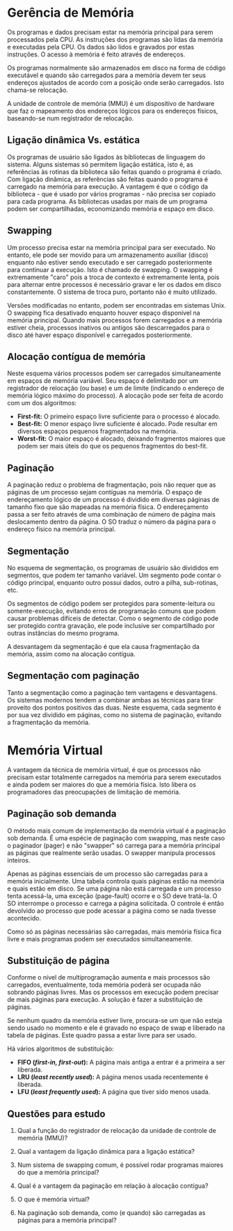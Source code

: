 Gerência de Memória
===================

Os programas e dados precisam estar na memória principal para serem processados
pela CPU. As instruções dos programas são lidas da memória e executadas pela
CPU. Os dados são lidos e gravados por estas instruções. O acesso à memória é
feito através de endereços.

Os programas normalmente são armazenados em disco na forma de código executável
e quando são carregados para a memória devem ter seus endereços ajustados de
acordo com a posição onde serão carregados. Isto chama-se relocação.

A unidade de controle de memória (MMU) é um dispositivo de hardware que faz o
mapeamento dos endereços lógicos para os endereços físicos, baseando-se num
registrador de relocação.

Ligação dinâmica Vs. estática
-----------------------------

Os programas de usuário são ligados às bibliotecas de linguagem do sistema.
Alguns sistemas só permitem ligação estática, isto é, as referências às rotinas
da biblioteca são feitas quando o programa é criado. Com ligação dinâmica, as
referências são feitas quando o programa é carregado na memória para execução. A
vantagem é que o código da biblioteca - que é usado por vários programas - não
precisa ser copiado para cada programa. As bibliotecas usadas por mais de um
programa podem ser compartilhadas, economizando memória e espaço em disco.

Swapping
--------

Um processo precisa estar na memória principal para ser executado. No entanto,
ele pode ser movido para um armazenamento auxiliar (disco) enquanto não estiver
sendo executado e ser carregado posteriormente para continuar a execução. Isto é
chamado de swapping. O swapping é extremamente "caro" pois a troca de contexto é
extremamente lenta, pois para alternar entre processos é necessário gravar e ler
os dados em disco constantemente. O sistema de troca puro, portanto não é muito
utilizado.

Versões modificadas no entanto, podem ser encontradas em sistemas Unix. O
swapping fica desativado enquanto houver espaço disponível na memória principal.
Quando mais processos forem carregados e a memória estiver cheia, processos
inativos ou antigos são descarregados para o disco até haver espaço disponível e
carregados posteriormente.

Alocação contígua de memória
----------------------------

Neste esquema vários processos podem ser carregados simultaneamente em espaços
de memória variável. Seu espaço é delimitado por um registrador de relocação (ou
base) e um de limite (indicando o endereço de memória lógico máximo do
processo). A alocação pode ser feita de acordo com um dos algoritmos:

- **First-fit:** O primeiro espaço livre suficiente para o processo é alocado.
- **Best-fit:** O menor espaço livre suficiente é alocado. Pode resultar em diversos
espaços pequenos fragmentados na memória.
- **Worst-fit:** O maior espaço é alocado, deixando fragmentos maiores que podem ser
mais úteis do que os pequenos fragmentos do best-fit.

Paginação
---------

A paginação reduz o problema de fragmentação, pois não requer que as páginas de
um processo sejam contíguas na memória. O espaço de endereçamento lógico de um
processo é dividido em diversas páginas de tamanho fixo que são mapeadas na memória
física. O endereçamento passa a ser feito através de uma combinação de número de
página mais deslocamento dentro da página. O SO traduz o número da página para o
endereço físico na memória principal.

Segmentação
-----------

No esquema de segmentação, os programas de usuário são divididos em segmentos,
que podem ter tamanho variável. Um segmento pode contar o código principal,
enquanto outro possui dados, outro a pilha, sub-rotinas, etc.

Os segmentos de código podem ser protegidos para somente-leitura ou somente-execução, evitando erros de programação comuns que podem causar problemas
difíceis de detectar. Como o segmento de código pode ser protegido contra
gravação, ele pode inclusive ser compartilhado por outras instâncias do mesmo
programa.

A desvantagem da segmentação é que ela causa fragmentação da memória, assim como
na alocação contígua.

Segmentação com paginação
-------------------------

Tanto a segmentação como a paginação tem vantagens e desvantagens. Os sistemas
modernos tendem a combinar ambas as técnicas para tirar proveito dos pontos
positivos das duas. Neste esquema, cada segmento é por sua vez dividido em
páginas, como no sistema de paginação, evitando a fragmentação da memória.

Memória Virtual
===============

A vantagem da técnica de memória virtual, é que os processos não precisam estar
totalmente carregados na memória para serem executados e ainda podem ser maiores
do que a memória física. Isto libera os programadores das preocupações de
limitação de memória.

Paginação sob demanda
---------------------

O método mais comum de implementação da memória virtual é a paginação sob
demanda. É uma espécie de paginação com swapping, mas neste caso o paginador
(pager) e não "swapper" só carrega para a memória principal as páginas que
realmente serão usadas. O swapper manipula processos inteiros.

Apenas as páginas essenciais de um processo são carregadas para a memória
inicialmente. Uma tabela controla quais páginas estão na memória e quais estão
em disco. Se uma página não está carregada e um processo tenta acessá-la, uma
exceção (page-fault) ocorre e o SO deve tratá-la. O SO interrompe o processo e
carrega a página solicitada. O controle é então devolvido ao processo que pode
acessar a página como se nada tivesse acontecido.

Como só as páginas necessárias são carregadas, mais memória física fica livre e
mais programas podem ser executados simultaneamente.

Substituição de página
----------------------

Conforme o nível de multiprogramação aumenta e mais processos são carregados,
eventualmente, toda memória poderá ser ocupada não sobrando páginas livres. Mas
os processos em execução podem precisar de mais páginas para execução. A solução
é fazer a substituição de páginas.

Se nenhum quadro da memória estiver livre, procura-se um que não esteja sendo
usado no momento e ele é gravado no espaço de swap e liberado na tabela de
páginas. Este quadro passa a estar livre para ser usado.

Há vários algoritmos de substituição:

- **FIFO (*first-in, first-out*):** A página mais antiga a entrar é a primeira a ser liberada.
- **LRU (*least recently used*):** A página menos usada recentemente é liberada.
- **LFU (*least frequently used*):** A página que tiver sido menos usada.

Questões para estudo
--------------------

1. Qual a função do registrador de relocação da unidade de controle de memória
(MMU)?

2. Qual a vantagem da ligação dinâmica para a ligação estática?

3. Num sistema de swapping comum, é possível rodar programas maiores do que a
memória principal?

4. Qual é a vantagem da paginação em relação à alocação contígua?

5. O que é memória virtual?

6. Na paginação sob demanda, como (e quando) são carregadas as páginas para a
memória principal?

